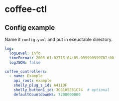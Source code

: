 # coffee-ctl

## Config example

Name it `config.yaml` and put in exeuctable directory.

```yaml
log:
  logLevel: info
  timeFormat: 2006-01-02T15:04:05.999999999Z07:00
  logJSON: false

coffee_controllers:
  - name: Example
    api_root: example
    shelly_plug_s_id: A411DF
    shelly_button1_id: 3C6105E51C74  # optional
    defaultCountdownNs: 7200000000
```
